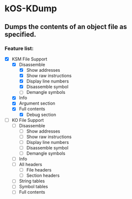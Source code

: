 # kOS-KDump

## Dumps the contents of an object file as specified.

### Feature list:

- [x] KSM File Support
    - [x] Disassemble
        - [x] Show addresses
        - [x] Show raw instructions
        - [x] Display line numbers
        - [x] Disassemble symbol
        - [ ] Demangle symbols
    - [x] Info
    - [x] Argument section
    - [x] Full contents
        - [x] Debug section

- [ ] KO File Support
    - [ ] Disassemble
        - [ ] Show addresses
        - [ ] Show raw instructions
        - [ ] Display line numbers
        - [ ] Disassemble symbol
        - [ ] Demangle symbols
    - [ ] Info
    - [ ] All headers
        - [ ] File headers
        - [ ] Section headers
    - [ ] String tables
    - [ ] Symbol tables
    - [ ] Full contents